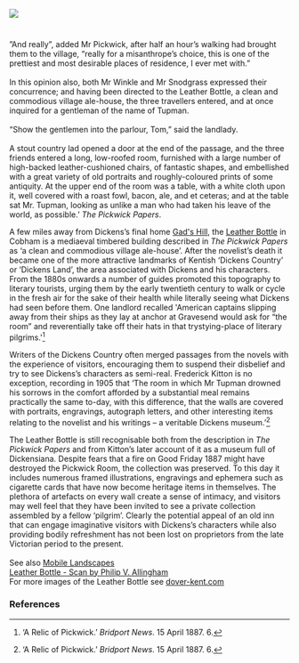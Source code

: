 <a href="https://beta.kent-maps.online"><img src="https://beta.kent-maps.online/juncture/ve-button.png"></a>
<param ve-config title="Leather Bottle, The Street, Cobham, Gravesend" author="Carolyn Oulton" layout="vtl" banner="https://raw.githubusercontent.com/kent-map/images/main/banners/19c.jpg">

<param title="Cobham" eid="Q949561">
<param title="Gravesend" eid="Q676689">

#

”And really”, added Mr Pickwick, after half an hour’s walking had brought them to the village, “really for a misanthrope’s choice, this is one of the prettiest and most desirable places of residence, I ever met with.”   
<br>
In this opinion also, both Mr Winkle and Mr Snodgrass expressed their concurrence; and having been directed to the Leather Bottle, a clean and commodious village ale-house, the three travellers entered, and at once inquired for a gentleman of the name of Tupman.   
<br>
“Show the gentlemen into the parlour, Tom,” said the landlady.   
<Br>
A stout country lad opened a door at the end of the passage, and the three friends entered a long, low-roofed room, furnished with a large number of high-backed leather-cushioned chairs, of fantastic shapes, and embellished with a great variety of old portraits and roughly-coloured prints of some antiquity. At the upper end of the room was a table, with a white cloth upon it, well covered with a roast fowl, bacon, ale, and et ceteras; and at the table sat Mr. Tupman, looking as unlike a man who had taken his leave of the world, as possible.’ _The Pickwick Papers_.   
<param ve-image url="https://raw.githubusercontent.com/kent-map/images/main/dickens/Leather-bottle.jpg" label="Leather Bottle" attribution="Scan by Philip V. Allingham, www.victorianweb.org">  
<param ve-entity eid="Q949561" title="Cobham">
<param ve-map center="Q949561" title="Cobham" zoom="11" prefer-geojson>

A few miles away from Dickens’s final home [Gad's Hill](/dickens-gads-hill), the [Leather Bottle](http://www.theleatherbottle.pub/) in Cobham  is a mediaeval timbered building described in _The Pickwick Papers_ as ‘a clean and commodious village ale-house’. After the novelist’s death it became one of the more attractive landmarks of Kentish ‘Dickens Country’ or ‘Dickens Land’, the area associated with Dickens and his characters. From the 1880s onwards a number of guides promoted this topography to literary tourists, urging them by the early twentieth century to walk or cycle in the fresh air for the sake of their health while literally seeing what Dickens had seen before them. One landlord recalled 'American captains slipping away from their ships as they lay at anchor at Gravesend would ask for “the room” and reverentially take off their hats in that trystying-place of literary pilgrims.'[^ref1]
<param ve-image url="https://stor.artstor.org/stor/5aae08bd-3755-49e9-b144-25809d990abe" label="Leather Bottle" attribution="Benjamin Mortley"> 
<param ve-entity eid="Q676689" title="Gravesend">
<param ve-map center="Q676689" title="Gravesend" zoom="11" prefer-geojson>

Writers of the Dickens Country often merged passages from the novels with the experience of visitors, encouraging them to suspend their disbelief and try to see Dickens’s characters as semi-real.  Frederick Kitton is no exception, recording in 1905 that ‘The room in which Mr Tupman drowned his sorrows in the comfort afforded by a substantial meal remains practically the same to-day, with this difference, that the walls are covered with portraits, engravings, autograph letters, and other interesting items relating to the novelist and his writings – a veritable Dickens museum.’[^ref1]
<param ve-image url="https://stor.artstor.org/stor/5aae08bd-3755-49e9-b144-25809d990abe" label="Leather Bottle" attribution="Benjamin Mortley">  

The Leather Bottle is still recognisable both from the description in _The Pickwick Papers_ and from Kitton’s later account of it as a museum full of Dickensiana. Despite fears that a fire on Good Friday 1887 might have destroyed the Pickwick Room, the collection was preserved. To this day it includes numerous framed illustrations, engravings and ephemera such as cigarette cards that have now become heritage items in themselves. The plethora of artefacts on every wall create a sense of intimacy, and visitors may well feel that they have been invited to see a private collection assembled by a fellow ‘pilgrim’. Clearly the potential appeal of an old inn that can engage imaginative visitors with Dickens’s characters while also providing bodily refreshment has not been lost on proprietors from the late Victorian period to the present.    
<br>
 See also [Mobile Landscapes](/dickens/mobile-landscape)   
[Leather Bottle - Scan by Philip V. Allingham](http://www.victorianweb.org/painting/haslehust/27.html)   
For more images of the Leather Bottle see [dover-kent.com](http://www.dover-kent.com/2014-project/Leather-Bottle-Inn-Cobham.html)
<param ve-image url="https://stor.artstor.org/stor/e3cea4a0-257a-41c5-836a-6a9a7e73be07" label="Leather Bottle" attribution="Benjamin Mortley">  

                                                                                                                                                                                                                                                                                
### References

[^ref1]: ‘A Relic of Pickwick.’ _Bridport News_. 15 April 1887. 6.
[^ref2]: Kitton, Frederick G. _The Dickens Country_. London: A. C. Black, 1925 [first published 1905], p.211.   

